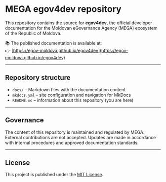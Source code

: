 # MEGA egov4dev repository
This repository contains the source for **egov4dev**, the official developer documentation for the Moldovan eGovernance Agency (MEGA) ecosystem of the Republic of Moldova.

📚 The published documentation is available at:  
👉 [https://egov-moldova.github.io/egov4dev](https://egov-moldova.github.io/egov4dev)

---

## Repository structure

- `docs/` – Markdown files with the documentation content  
- `mkdocs.yml` – site configuration and navigation for MkDocs  
- `README.md` – information about this repository (you are here)

---

## Governance

The content of this repository is maintained and regulated by MEGA.  
External contributions are not accepted. Updates are made in accordance with internal procedures and approved documentation standards.

---

## License

This project is published under the [MIT License](LICENSE).
